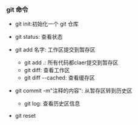 ### git 命令
+ git init:初始化一个 git 仓库
+ git status: 查看状态
+ git add 名字: 工作区提交到暂存区
    + git add .: 所有代码都claer提交到暂存区
    + git diff: 查看工作区
    + git diff --cached: 查看缓存区

+ git commit -m"注释的内容": 从暂存区转到历史区
    + git log: 查看历史区信息
+ git reset
